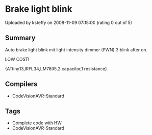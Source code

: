 # Brake light blink

Uploaded by ksteffy on 2008-11-09 07:15:00 (rating 0 out of 5)

## Summary

Auto brake light blink mit light intensity dimmer (PWN) 3 blink after on.  

LOW COST!  

{ATtiny13,IRFL34,LM7805,2 capacitor,1 resistance}

## Compilers

- CodeVisionAVR-Standard

## Tags

- Complete code with HW
- CodeVisionAVR-Standard
